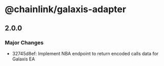# @chainlink/galaxis-adapter

## 2.0.0

### Major Changes

- 32745d8ef: Implement NBA endpoint to return encoded calls data for Galaxis EA

